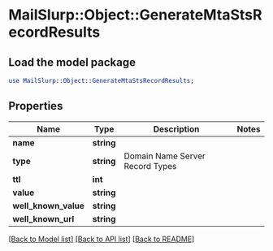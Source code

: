# MailSlurp::Object::GenerateMtaStsRecordResults

## Load the model package
```perl
use MailSlurp::Object::GenerateMtaStsRecordResults;
```

## Properties
Name | Type | Description | Notes
------------ | ------------- | ------------- | -------------
**name** | **string** |  | 
**type** | **string** | Domain Name Server Record Types | 
**ttl** | **int** |  | 
**value** | **string** |  | 
**well_known_value** | **string** |  | 
**well_known_url** | **string** |  | 

[[Back to Model list]](../README#documentation-for-models) [[Back to API list]](../README#documentation-for-api-endpoints) [[Back to README]](../README)


